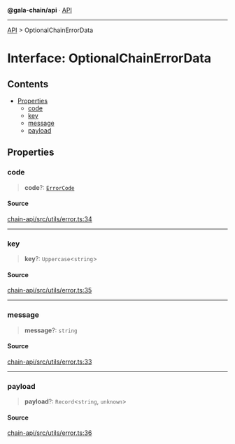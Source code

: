 **@gala-chain/api** ∙ [API](../exports.md)

***

[API](../exports.md) > OptionalChainErrorData

# Interface: OptionalChainErrorData

## Contents

- [Properties](OptionalChainErrorData.md#properties)
  - [code](OptionalChainErrorData.md#code)
  - [key](OptionalChainErrorData.md#key)
  - [message](OptionalChainErrorData.md#message)
  - [payload](OptionalChainErrorData.md#payload)

## Properties

### code

> **code**?: [`ErrorCode`](../enumerations/ErrorCode.md)

#### Source

[chain-api/src/utils/error.ts:34](https://github.com/GalaChain/sdk/blob/bcbbb18/chain-api/src/utils/error.ts#L34)

***

### key

> **key**?: `Uppercase`\<`string`\>

#### Source

[chain-api/src/utils/error.ts:35](https://github.com/GalaChain/sdk/blob/bcbbb18/chain-api/src/utils/error.ts#L35)

***

### message

> **message**?: `string`

#### Source

[chain-api/src/utils/error.ts:33](https://github.com/GalaChain/sdk/blob/bcbbb18/chain-api/src/utils/error.ts#L33)

***

### payload

> **payload**?: `Record`\<`string`, `unknown`\>

#### Source

[chain-api/src/utils/error.ts:36](https://github.com/GalaChain/sdk/blob/bcbbb18/chain-api/src/utils/error.ts#L36)
